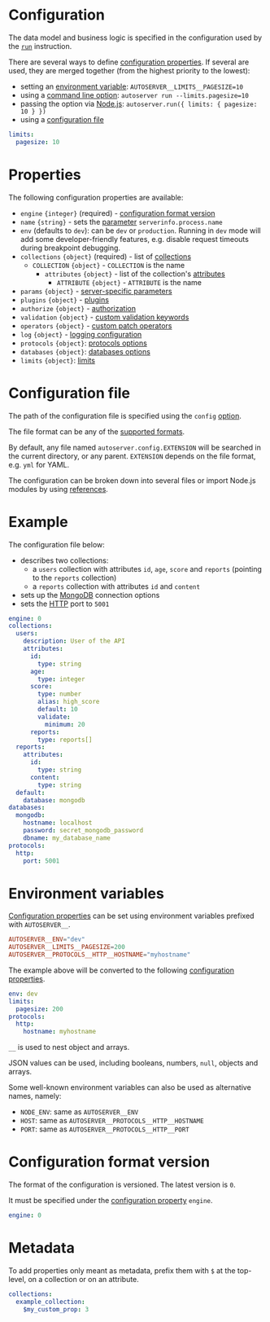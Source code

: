 # Configuration

The data model and business logic is specified in the configuration used by
the [`run`](../usage/run.md) instruction.

There are several ways to define [configuration properties](#properties).
If several are used, they are merged together (from the highest priority to
the lowest):

- setting an [environment variable](#environment-variables):
  `AUTOSERVER__LIMITS__PAGESIZE=10`
- using a [command line option](../usage/README.md#usage):
  `autoserver run --limits.pagesize=10`
- passing the option via [Node.js](../usage/README.md#node.js):
  `autoserver.run({ limits: { pagesize: 10 } })`
- using a [configuration file](#configuration-file)

```yml
limits:
  pagesize: 10
```

# Properties

The following configuration properties are available:

- `engine` `{integer}` (required) -
  [configuration format version](#configuration-format-version)
- `name` `{string}` - sets the [parameter](functions.md#parameters)
  `serverinfo.process.name`
- `env` (defaults to `dev`): can be `dev` or `production`.
  Running in `dev` mode will add some developer-friendly features, e.g.
  disable request timeouts during breakpoint debugging.
- `collections` `{object}` (required) - list of
  [collections](../data_model/collections.md#collections)
  - `COLLECTION` `{object}` - `COLLECTION` is the name
    - `attributes` `{object}` - list of the collection's
      [attributes](../data_model/collections.md#attributes)
      - `ATTRIBUTE` `{object}` - `ATTRIBUTE` is the name
- `params` `{object}` -
  [server-specific parameters](functions.md#server-specific-parameters)
- `plugins` `{object}` - [plugins](../plugins/README.md)
- `authorize` `{object}` - [authorization](../data_model/authorization.md)
- `validation` `{object}` -
  [custom validation keywords](../data_model/validation.md#custom-validation)
- `operators` `{object}` -
  [custom patch operators](../data_model/patch.md#custom-operators)
- `log` `{object}` - [logging configuration](../quality/logging.md)
- `protocols` `{object}`:
  [protocols options](../protocols/README.md#options)
- `databases` `{object}`: [databases options](../databases/README.md)
- `limits` `{object}`: [limits](../quality/limits.md)

# Configuration file

The path of the configuration file is specified using the
`config` [option](../usage/run.md).

The file format can be any of the [supported formats](formats.md).

By default, any file named `autoserver.config.EXTENSION` will be searched in
the current directory, or any parent. `EXTENSION` depends on the file format,
e.g. `yml` for YAML.

The configuration can be broken down into several files or import Node.js
modules by using [references](references.md).

# Example

The configuration file below:

- describes two collections:
  - a `users` collection with attributes `id`, `age`, `score` and `reports`
    (pointing to the `reports` collection)
  - a `reports` collection with attributes `id` and `content`
- sets up the [MongoDB](../databases/mongodb.md) connection options
- sets the [HTTP](../protocols/http.md) port to `5001`

```yml
engine: 0
collections:
  users:
    description: User of the API
    attributes:
      id:
        type: string
      age:
        type: integer
      score:
        type: number
        alias: high_score
        default: 10
        validate:
          minimum: 20
      reports:
        type: reports[]
  reports:
    attributes:
      id:
        type: string
      content:
        type: string
  default:
    database: mongodb
databases:
  mongodb:
    hostname: localhost
    password: secret_mongodb_password
    dbname: my_database_name
protocols:
  http:
    port: 5001
```

# Environment variables

[Configuration properties](#properties) can be set using environment variables
prefixed with `AUTOSERVER__`.

```toml
AUTOSERVER__ENV="dev"
AUTOSERVER__LIMITS__PAGESIZE=200
AUTOSERVER__PROTOCOLS__HTTP__HOSTNAME="myhostname"
```

The example above will be converted to the following
[configuration properties](#properties).

```yml
env: dev
limits:
  pagesize: 200
protocols:
  http:
    hostname: myhostname
```

`__` is used to nest object and arrays.

JSON values can be used, including booleans, numbers, `null`, objects and
arrays.

Some well-known environment variables can also be used as alternative names,
namely:

- `NODE_ENV`: same as `AUTOSERVER__ENV`
- `HOST`: same as `AUTOSERVER__PROTOCOLS__HTTP__HOSTNAME`
- `PORT`: same as `AUTOSERVER__PROTOCOLS__HTTP__PORT`

# Configuration format version

The format of the configuration is versioned. The latest version is `0`.

It must be specified under the [configuration property](#properties) `engine`.

```yml
engine: 0
```

# Metadata

To add properties only meant as metadata, prefix them with `$` at the
top-level, on a collection or on an attribute.

```yml
collections:
  example_collection:
    $my_custom_prop: 3
```
